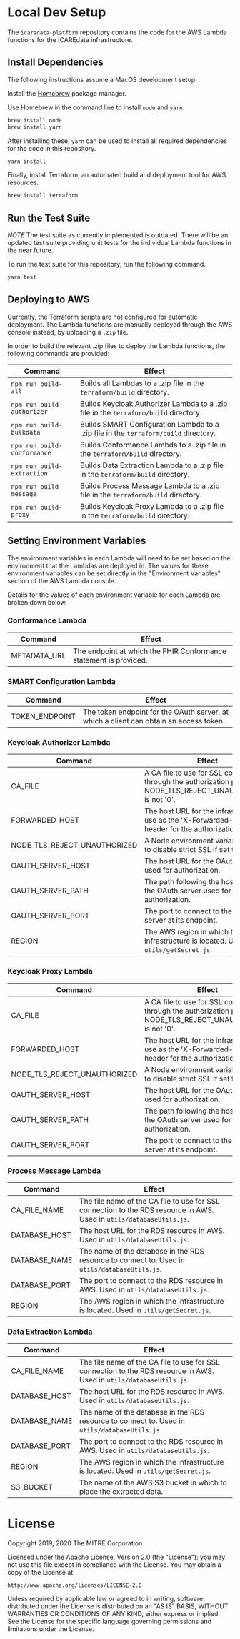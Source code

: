 # Local Dev Setup

The `icaredata-platform` repository contains the code for the AWS Lambda functions for the ICAREdata infrastructure.
## Install Dependencies  

The following instructions assume a MacOS development setup.

Install the [Homebrew](https://brew.sh/) package manager.

Use Homebrew in the command line to install `node` and `yarn`.

```bash
brew install node
brew install yarn
```

After installing these, `yarn` can be used to install all required dependencies for the code in this repository.

```bash
yarn install
```

Finally, install Terraform, an automated build and deployment tool for AWS resources.

```bash
brew install terraform
```

## Run the Test Suite

*NOTE* The test suite as currently implemented is outdated. There will be an updated test suite providing unit tests for the individual Lambda functions in the near future.

To run the test suite for this repository, run the following command.

```bash
yarn test
```

## Deploying to AWS

Currently, the Terraform scripts are not configured for automatic deployment. The Lambda functions are manually deployed through the AWS console instead, by uploading a `.zip` file.

In order to build the relevant .zip files to deploy the Lambda functions, the following commands are provided:

Command | Effect
--- | ---
`npm run build-all` | Builds all Lambdas to a .zip file in the `terraform/build` directory.
`npm run build-authorizer` | Builds Keycloak Authorizer Lambda to a .zip file in the `terraform/build` directory.
`npm run build-bulkdata` | Builds SMART Configuration Lambda to a .zip file in the `terraform/build` directory.
`npm run build-conformance` | Builds Conformance Lambda to a .zip file in the `terraform/build` directory.
`npm run build-extraction` | Builds Data Extraction Lambda to a .zip file in the `terraform/build` directory.
`npm run build-message` | Builds Process Message Lambda to a .zip file in the `terraform/build` directory.
`npm run build-proxy` | Builds Keycloak Proxy Lambda to a .zip file in the `terraform/build` directory.

## Setting Environment Variables

The environment variables in each Lambda will need to be set based on the environment that the Lambdas are deployed in. The values for these
environment variables can be set directly in the "Environment Variables" section of the AWS Lambda console.

Details for the values of each environment variable for each Lambda are broken down below.

### Conformance Lambda

Command | Effect
--- | ---
METADATA_URL | The endpoint at which the FHIR Conformance statement is provided.

### SMART Configuration Lambda

Command | Effect
--- | ---
TOKEN_ENDPOINT | The token endpoint for the OAuth server, at which a client can obtain an access token.

### Keycloak Authorizer Lambda

Command | Effect
--- | ---
CA_FILE | A CA file to use for SSL connection through the authorization process if NODE_TLS_REJECT_UNAUTHORIZED is not '0'.
FORWARDED_HOST | The host URL for the infrastructure to use as the 'X-Forwarded-Host' header for the authorization request.
NODE_TLS_REJECT_UNAUTHORIZED | A Node environment variable to set to disable strict SSL if set to '0'.
OAUTH_SERVER_HOST | The host URL for the OAuth server used for authorization.
OAUTH_SERVER_PATH | The path following the host URL for the OAuth server used for authorization.
OAUTH_SERVER_PORT | The port to connect to the OAuth server at its endpoint.
REGION | The AWS region in which the infrastructure is located. Used in `utils/getSecret.js`.

### Keycloak Proxy Lambda

Command | Effect
--- | ---
CA_FILE | A CA file to use for SSL connection through the authorization process if NODE_TLS_REJECT_UNAUTHORIZED is not '0'.
FORWARDED_HOST | The host URL for the infrastructure to use as the 'X-Forwarded-Host' header for the authorization request.
NODE_TLS_REJECT_UNAUTHORIZED | A Node environment variable to set to disable strict SSL if set to '0'.
OAUTH_SERVER_HOST | The host URL for the OAuth server used for authorization.
OAUTH_SERVER_PATH | The path following the host URL for the OAuth server used for authorization.
OAUTH_SERVER_PORT | The port to connect to the OAuth server at its endpoint.

### Process Message Lambda

Command | Effect
--- | ---
CA_FILE_NAME | The file name of the CA file to use for SSL connection to the RDS resource in AWS. Used in `utils/databaseUtils.js`.
DATABASE_HOST | The host URL for the RDS resource in AWS. Used in `utils/databaseUtils.js`.
DATABASE_NAME | The name of the database in the RDS resource to connect to. Used in `utils/databaseUtils.js`.
DATABASE_PORT | The port to connect to the RDS resource in AWS. Used in `utils/databaseUtils.js`.
REGION | The AWS region in which the infrastructure is located. Used in `utils/getSecret.js`.

### Data Extraction Lambda

Command | Effect
--- | ---
CA_FILE_NAME | The file name of the CA file to use for SSL connection to the RDS resource in AWS. Used in `utils/databaseUtils.js`.
DATABASE_HOST | The host URL for the RDS resource in AWS. Used in `utils/databaseUtils.js`.
DATABASE_NAME | The name of the database in the RDS resource to connect to. Used in `utils/databaseUtils.js`.
DATABASE_PORT | The port to connect to the RDS resource in AWS. Used in `utils/databaseUtils.js`.
REGION | The AWS region in which the infrastructure is located. Used in `utils/getSecret.js`.
S3_BUCKET | The name of the AWS S3 bucket in which to place the extracted data.

# License

Copyright 2019, 2020 The MITRE Corporation

Licensed under the Apache License, Version 2.0 (the "License");
you may not use this file except in compliance with the License.
You may obtain a copy of the License at

    http://www.apache.org/licenses/LICENSE-2.0

Unless required by applicable law or agreed to in writing, software
distributed under the License is distributed on an "AS IS" BASIS,
WITHOUT WARRANTIES OR CONDITIONS OF ANY KIND, either express or implied.
See the License for the specific language governing permissions and
limitations under the License.
